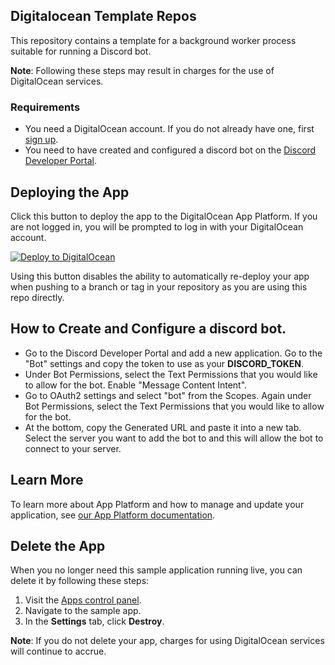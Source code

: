 ## Digitalocean Template Repos
This repository contains a template for a background worker process suitable for running a Discord bot.

**Note**: Following these steps may result in charges for the use of DigitalOcean services.

### Requirements

* You need a DigitalOcean account. If you do not already have one, first [sign up](https://cloud.digitalocean.com/registrations/new).
* You need to have created and configured a discord bot on the [Discord Developer Portal](https://discord.com/developers/applications).

## Deploying the App

Click this button to deploy the app to the DigitalOcean App Platform. If you are not logged in, you will be prompted to log in with your DigitalOcean account.

[![Deploy to DigitalOcean](https://www.deploytodo.com/do-btn-blue.svg)](https://cloud.digitalocean.com/apps/new?repo=https://github.com/digitalocean/template-discord-bot-worker/tree/main)

Using this button disables the ability to automatically re-deploy your app when pushing to a branch or tag in your repository as you are using this repo directly.

## How to Create and Configure a discord bot.
- Go to the Discord Developer Portal and add a new application. Go to the "Bot" settings and copy the token to use as your **DISCORD_TOKEN**.
- Under Bot Permissions, select the Text Permissions that you would like to allow for the bot. Enable "Message Content Intent".
- Go to OAuth2 settings and select "bot" from the Scopes. Again under Bot Permissions, select the Text Permissions that you would like to allow for the bot.
- At the bottom, copy the Generated URL and paste it into a new tab. Select the server you want to add the bot to and this will allow the bot to connect to your server.

## Learn More

To learn more about App Platform and how to manage and update your application, see [our App Platform documentation](https://www.digitalocean.com/docs/app-platform/).

## Delete the App

When you no longer need this sample application running live, you can delete it by following these steps:
1. Visit the [Apps control panel](https://cloud.digitalocean.com/apps).
2. Navigate to the sample app.
3. In the **Settings** tab, click **Destroy**.

**Note**: If you do not delete your app, charges for using DigitalOcean services will continue to accrue.